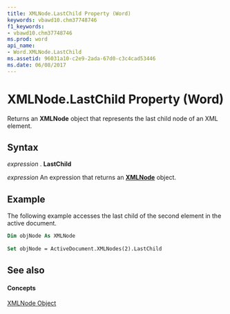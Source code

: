 ```yaml
---
title: XMLNode.LastChild Property (Word)
keywords: vbawd10.chm37748746
f1_keywords:
- vbawd10.chm37748746
ms.prod: word
api_name:
- Word.XMLNode.LastChild
ms.assetid: 96031a10-c2e9-2ada-67d0-c3c4cad53446
ms.date: 06/08/2017
---
```



# XMLNode.LastChild Property (Word)

Returns an **XMLNode** object that represents the last child node of an XML element.


## Syntax

 _expression_ . **LastChild**

 _expression_ An expression that returns an **[XMLNode](xmlnode-object-word.md)** object.


## Example

The following example accesses the last child of the second element in the active document.


```vb
Dim objNode As XMLNode 
 
Set objNode = ActiveDocument.XMLNodes(2).LastChild
```


## See also


#### Concepts


[XMLNode Object](xmlnode-object-word.md)

